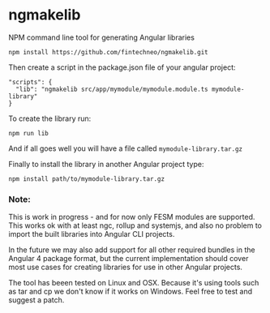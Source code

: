 # ngmakelib
NPM command line tool for generating Angular libraries

```
npm install https://github.com/fintechneo/ngmakelib.git
```

Then create a script in the package.json file of your angular project:

```
"scripts": {
  "lib": "ngmakelib src/app/mymodule/mymodule.module.ts mymodule-library"
}
```

To create the library run:

```
npm run lib
```

And if all goes well you will have a file called ``mymodule-library.tar.gz``

Finally to install the library in another Angular project type:

```
npm install path/to/mymodule-library.tar.gz
```

### Note:

This is work in progress - and for now only FESM modules are supported. This works ok with at least ngc, rollup and systemjs, and also no problem to import the built libraries into Angular CLI projects.

In the future we may also add support for all other required bundles in the Angular 4 package format, but the current implementation should cover most use cases for creating libraries for use in other Angular projects.

The tool has beeen tested on Linux and OSX. Because it's using tools such as tar and cp we don't know if it works on Windows. Feel free to test and suggest a patch.
